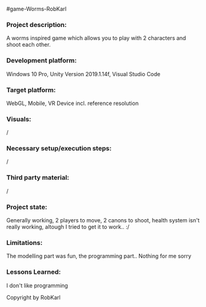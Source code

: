 #game-Worms-RobKarl

### Project description: 
A worms inspired game which allows you to play with 2 characters and shoot each other.

### Development platform: 
Windows 10 Pro, Unity Version 2019.1.14f, Visual Studio Code
### Target platform: 
WebGL, Mobile, VR Device incl. reference resolution 

### Visuals: 
/

### Necessary setup/execution steps: 
/

### Third party material: 
/

### Project state: 
Generally working, 2 players to move, 2 canons to shoot, health system isn't really working, altough I tried to get it to work.. :/


### Limitations: 
The modelling part was fun, the programming part.. Nothing for me sorry

### Lessons Learned: 
I don't like programming

Copyright by RobKarl